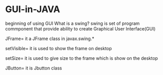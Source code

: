 # GUI-in-JAVA
beginning of using GUI
What is a swing?
swing is set of program commponent that provide ability to create Graphical User Interface(GUI)

JFrame= it a JFrame class in javax.swing.*

setVisible= it is used to show the frame on desktop

setSize= it is used to give size to the frame which is show on the desktop

JButton= it is Jbutton class 
